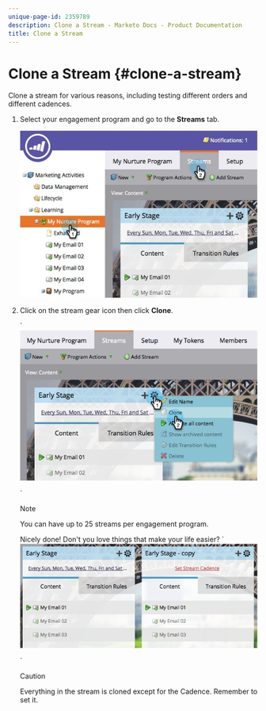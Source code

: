 ```yaml
---
unique-page-id: 2359789
description: Clone a Stream - Marketo Docs - Product Documentation
title: Clone a Stream
---
```


# Clone a Stream {#clone-a-stream}

Clone a stream for various reasons, including testing different orders and different cadences.

1. Select your engagement program and go to the **Streams** tab.

   ![](assets/cloneasteam.jpg)

1. Click on the stream gear icon then click **Clone**.

   ` ![](assets/image2014-9-15-17-3a0-3a23.png)

   `

   >[!NOTE]
   >
   >You can have up to 25 streams per engagement program.

   Nicely done! Don't you love things that make your life easier?  ` ![](assets/image2014-9-15-17-3a1-3a20.png)

   `

   >[!CAUTION]
   >
   >Everything in the stream is cloned except for the Cadence. Remember to set it.


